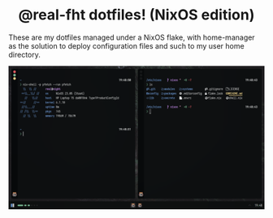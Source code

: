 <h1 align=center>@real-fht dotfiles! (NixOS edition)</h1>

These are my dotfiles managed under a NixOS flake, with home-manager as the solution
to deploy configuration files and such to my user home directory.

![Main View of the Config](./.github/assets/main.png)
